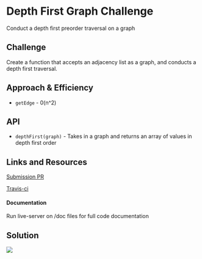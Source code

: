 # Depth First Graph Challenge

Conduct a depth first preorder traversal on a graph

## Challenge

Create a function that accepts an adjacency list as a graph, and conducts a depth first traversal. 

## Approach & Efficiency
* `getEdge` - 0(n^2)

## API
* `depthFirst(graph)` - Takes in a graph and returns an array of values in depth first order


## Links and Resources

[Submission PR](https://github.com/tskyles-401-advanced-javascript/data-structures-and-algorithims/pull/26)

[Travis-ci](https://travis-ci.com/tskyles-401-advanced-javascript/data-structures-and-algorithims)

#### Documentation
Run live-server on /doc files for full code documentation

## Solution

![](../assets/38-depthGraph.jpg)

